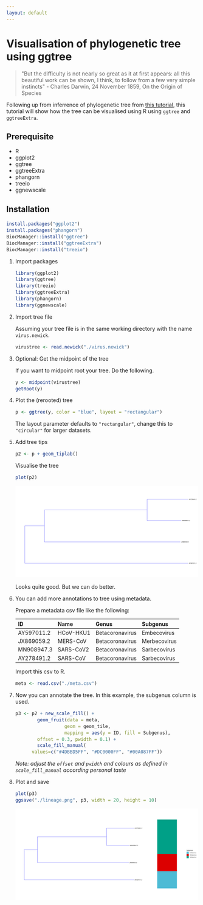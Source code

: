 ```yaml
---
layout: default
---
```


# Visualisation of phylogenetic tree using ggtree

> "But the difficulty is not nearly so great as it at first appears: all this beautiful work can be shown, I think, to follow from a few very simple instincts" - Charles Darwin, 24 November 1859, On the Origin of Species

Following up from inferrence of phylogenetic tree from [this tutorial](./tree.md), this tutorial will show how the tree can be visualised using R using `ggtree` and `ggtreeExtra`.

## Prerequisite 

* R
* ggplot2
* ggtree
* ggtreeExtra
* phangorn
* treeio
* ggnewscale

## Installation

```R
install.packages("ggplot2")
install.packages("phangorn")
BiocManager::install("ggtree")
BiocManager::install("ggtreeExtra")
BiocManager::install("treeio")
```

1. Import packages

    ```R
    library(ggplot2)
    library(ggtree)
    library(treeio)
    library(ggtreeExtra)
    library(phangorn)
    library(ggnewscale)
    ```

2. Import tree file

    Assuming your tree file is in the same working directory with the name `virus.newick`.

    ```R
    virustree <- read.newick("./virus.newick")
    ```

3. Optional: Get the midpoint of the tree

    If you want to midpoint root your tree. Do the following.

    ```R
    y <- midpoint(virustree)
    getRoot(y)
    ```

4. Plot the (rerooted) tree

    ```R
    p <- ggtree(y, color = "blue", layout = "rectangular")
    ```

    The layout parameter defaults to `"rectangular"`, change this to `"circular"` for larger datasets.

5. Add tree tips

    ```R
    p2 <- p + geom_tiplab()
    ```

    Visualise the tree

    ```R
    plot(p2)
    ```

    ![p2](../images/tree/p2_lineage.png)

    Looks quite good. But we can do better.


6. You can add more annotations to tree using metadata.

    Prepare a metadata csv file like the following:

    | ID | Name | Genus | Subgenus |
    | --- | --- | --- | --- |
    | AY597011.2 | HCoV-HKU1 | Betacoronavirus | Embecovirus|
    | JX869059.2 | MERS-CoV | Betacoronavirus | Merbecovirus |
    | MN908947.3 | SARS-CoV2 | Betacoronavirus | Sarbecovirus |
    | AY278491.2 | SARS-CoV | Betacoronavirus | Sarbecovirus |


    Import this csv to R.

    ```R
    meta <- read.csv("./meta.csv")
    ```

7. Now you can annotate the tree. In this example, the subgenus column is used.

    ```R
    p3 <- p2 + new_scale_fill() + 
            geom_fruit(data = meta, 
                      geom = geom_tile, 
                      mapping = aes(y = ID, fill = Subgenus),
            offset = 0.3, pwidth = 0.1) +
            scale_fill_manual(
          values=c("#4DBBD5FF", "#DC0000FF", "#00A087FF"))
    ```

    *Note: adjust the `offset` and `pwidth` and colours as defined in `scale_fill_manual` according personal taste*

8. Plot and save

    ```R
    plot(p3)
    ggsave("./lineage.png", p3, width = 20, height = 10)
    ```

    ![p3](../images/tree/lineage.png)